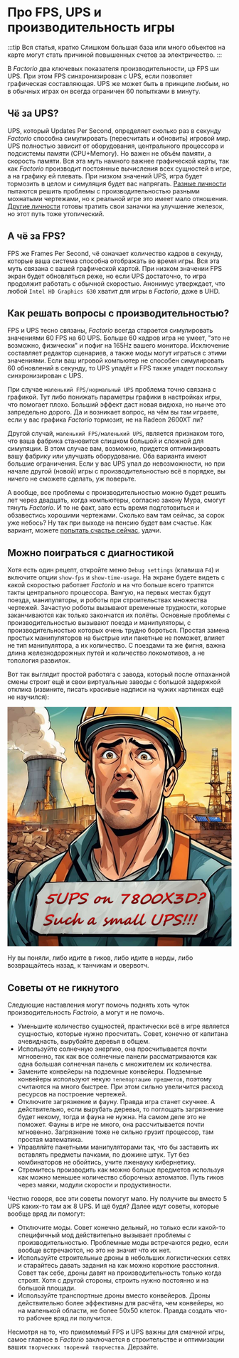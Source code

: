 # Про FPS, UPS и производительность игры

:::tip Вся статья, кратко
Слишком большая база или много объектов на карте могут стать причиной повышенных счетов за электричество.
:::

В *Factorio* два ключевых показателя производительности, цэ FPS ши UPS. При этом FPS синхронизирован с UPS, если позволяет графическая составляющая. UPS же может быть в принципе любым, но в обычных играх он всегда ограничен 60 попытками в минуту.

## Чё за UPS?

UPS, который Updates Per Second, определяет сколько раз в секунду *Factorio* способна симулировать (пересчитать и обновить) игровой мир. UPS полностью зависит от оборудования, центрального процессора и подсистемы памяти (CPU+Memory). Но важен не объём памяти, а скорость памяти. Вся эта муть намного важнее графической карты, так как *Factorio* производит постоянные вычисления всех сущностей в игре, а на графику ей плевать. При низком значений UPS, игра будет тормозить в целом и симуляция будет вас напрягать. [Разные личности](./NerdsVsGeeks.md#озабоченные-гигагерцами-и-тэрафлопсами) пытаются решить проблемы с производительностью разными мохнатыми чертежами, но к реальной игре это имеет мало отношения. [Другие личности](./NerdsVsGeeks.md#народные-деффутаты) готовы тратить свои заначки на улучшение железок, но этот путь тоже утопический.

## А чё за FPS?

FPS же Frames Per Second, чё означает количество кадров в секунду, которые ваша система способна отображать во время игры. Вся эта муть связана с вашей графической картой. При низком значении FPS экран будет обновляться реже, но если UPS достаточно, то игра продолжит работать с обычной скоростью. Анонимус утверждает, что любой `Intel HD Graphics 630` хватит для игры в *Factorio*, даже в UHD.

## Как решать вопросы с производительностью?

FPS и UPS тесно связаны, *Factorio* всегда старается симулировать значениями 60 FPS на 60 UPS. Больше 60 кадров игра не умеет, "это не возможно, физически" и пофиг на 165Hz вашего монитора. Исключение составляет редактор сценариев, а также моды могут играться с этими значениями.  Если ваш игровой компьютер не способен симулировать 60 обновлений в секунду, то UPS упадёт и FPS также упадет поскольку синхронизирован с UPS.

При случае `маленький FPS/нормальный UPS` проблема точно связана с графикой. Тут либо понижать параметры графики в настройках игры, что помогает плохо. Больший эффект даст новая видюха, но нынче это запредельно дорого. Да и возникает вопрос, на чём вы там играете, если у вас графика *Factorio* тормозит, не на Radeon 2600XT ли?

Другой случай, `маленький FPS/маленький UPS`, является признаком того, что ваша фабрика становится слишком большой и сложной для симуляции. В этом случае вам, возможно, придется оптимизировать вашу фабрику или улучшать оборудование. Оба варианта имеют большие ограничения. Если у вас UPS упал до невозможности, но при начале другой (новой) игры с производительностью всё в порядке, вы ничего не сможете сделать, уж поверьте.

А вообще, все проблемы с производительностью можно будет решить лет через двадцать, когда компьютеры, согласно закону Мура, смогут тянуть *Factorio*. И то не факт, зато есть время подготовиться и обзавестись хорошими чертежами. Сколько вам там сейчас, за сорок уже небось? Ну так при выходе на пенсию будет вам счастье. Как вариант, можете [попытать счастье сейчас](https://wiki.factorio.com/Tutorial:Diagnosing_performance_issues), удачи.

## Можно поиграться с диагностикой

Хотя есть один рецепт, откройте меню `Debug settings` (клавиша `F4`) и включите опции `show-fps` и `show-time-usage`. На экране будете видеть с какой скоростью работает *Factorio* и на что больше всего тратятся такты центрального процессора. Вангую, на первых местах будут поезда, манипуляторы, и роботы при строительствах множества чертежей. Зачастую роботы вызывают временные трудности, которые заканчиваются как только закончатся их полёты. Основные проблемы с производительностью вызывают поезда и манипуляторы, с производительностью которых очень трудно бороться. Простая замена простых манипуляторов на быстрые или пакетные не поможет, влияет не тип манипулятора, а их количество. С поездами та же фигня, важна длина железнодорожных путей и количество локомотивов, а не топология развилок.

Вот так выглядит простой работяга с завода, который после отпаханной смены строит ещё и свои виртуальные заводы с большой задержкой отклика (извините, писать красивые надписи на чужих картинках ещё не научился):

*![Factorio на 5 UPS](./FPSandUPS.01.jpg)*

Ну вы поняли, либо идите в гиков, либо идите в нерды, либо возвращайтесь назад, к танчикам и овервотч.

## Советы от не гикнутого

Следующие наставления могут помочь поднять хоть чуток производительность *Factroio*, а могут и не помочь.

* Уменьшите количество сущностей, практически всё в игре является сущностью, которые нужно просчитать. Совет, конечно от капитана ачевиднасть, вырубайте деревья в общем.
* Используйте солнечную энергию, она просчитывается почти мгновенно, так как все солнечные панели рассматриваются как одна большая солнечная панель с множителем их количества.
* Замените конвейеры на подземные конвейеры. Подземные конвейеры используют некую `телепортацию предметов`, поэтому считаются на много быстрее. При этом сильно увеличится расход ресурсов на построение чертежей.
* Отключите загрязнение и фауну. Правда игра станет скучнее. А действительно, если вырубать деревья, то поглощать загрязнение будет некому, тогда и фауна не нужна. На самом деле это не поможет. Фауны в игре не много, она рассчитывается почти мгновенно. Загрязнение тоже не сильно грузит процессор, там простая математика.
* Управляйте пакетными манипуляторами так, что бы заставить их вставлять предметы пачками, по дюжине штук. Тут без комбинаторов не обойтись, учите лженауку кибернетику.
* Стремитесь производить как можно больше предметов используя как можно меньшее количество сборочных автоматов. Путь гиков через маяки, модули скорости и продуктивности.

Честно говоря, все эти советы помогут мало. Ну получите вы вместо 5 UPS каких-то там аж 8 UPS. И щё будя? Далее идут советы, которые вообще вряд ли помогут:

* Отключите моды. Совет конечно дельный, но только если какой-то специфичный мод действительно вызывает проблемы с производительностью. Проблемные моды встречаются редко, если вообще встречаются, но это не значит что их нет.
* Используйте строительные дроны в небольших логистических сетях и старайтесь давать задания на как можно короткие расстояния. Совет так себе, дроны давят на производительность только когда строят. Хотя с другой стороны, строить нужно постоянно и на большой площади.
* Используйте транспортные дроны вместо конвейеров. Дроны действительно более эффективны для расчёта, чем конвейеры, но на маленькой области, не более 50x50 клеток. Правда создать что-то рабочее вряд ли получится.

Несмотря на то, что приемлемый FPS и UPS важны для смачной игры, самое главное в *Factorio* заключается в строительстве и оптимизации ваших `творческих творений творчества`. Дерзайте.
